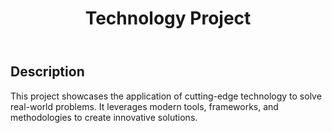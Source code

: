 <!DOCTYPE html>
<html lang="en">
<head>
    <meta charset="UTF-8">
    <meta name="viewport" content="width=device-width, initial-scale=1.0">
    <title>Technology Project</title>
</head>
<body>
    <header>
        <h1>Technology Project</h1>
    </header>
    <section>
        <h2>Description</h2>
        <p>
            This project showcases the application of cutting-edge technology to solve real-world problems. 
            It leverages modern tools, frameworks, and methodologies to create innovative solutions.
        </p>
    </section>
</body>
</html>
